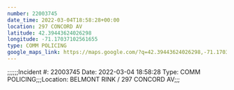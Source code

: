 ```yaml
---
number: 22003745
date_time: 2022-03-04T18:58:28+00:00
location: 297 CONCORD AV
latitude: 42.39443624026298
longitude: -71.17037102561655
type: COMM POLICING
google_maps_link: https://maps.google.com/?q=42.39443624026298,-71.17037102561655
---
```


;;;;;;Incident #: 22003745  Date: 2022-03-04 18:58:28   Type: COMM POLICING;;;Location: BELMONT RINK / 297 CONCORD AV;;;
